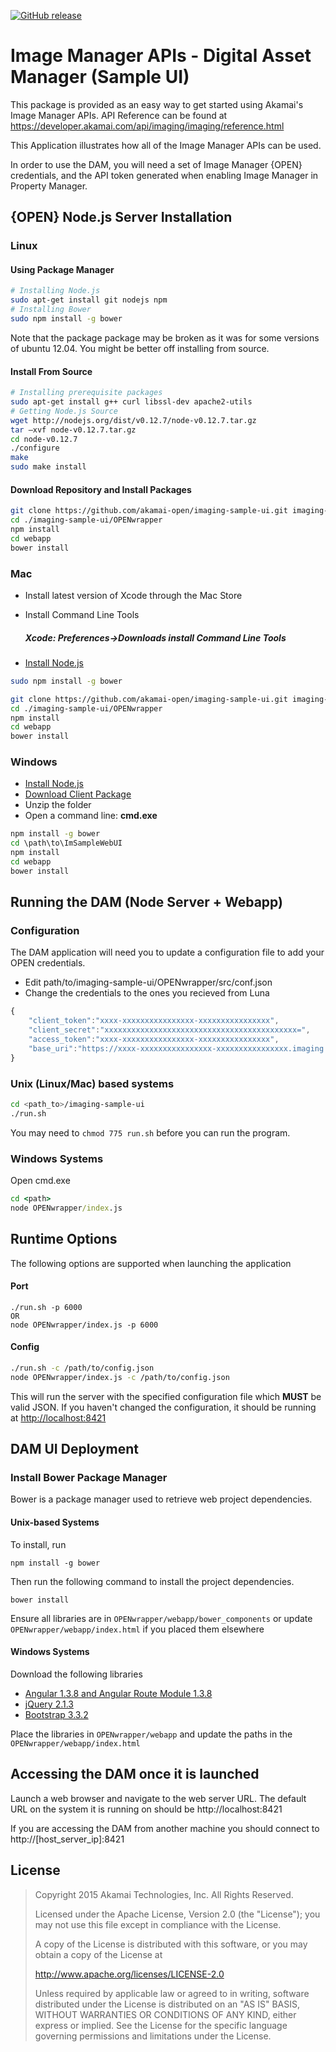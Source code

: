 [![GitHub release](https://img.shields.io/github/release/qubyte/rubidium.svg)]()

# Image Manager APIs - Digital Asset Manager (Sample UI)

This package is provided as an easy way to get started using Akamai's Image Manager APIs.  API Reference can be found at https://developer.akamai.com/api/imaging/imaging/reference.html

This Application illustrates how all of the Image Manager APIs can be used.

In order to use the DAM, you will need a set of Image Manager {OPEN} credentials, and the API token generated when enabling Image Manager in Property Manager.


## {OPEN} Node.js Server Installation

### Linux

#### Using Package Manager
```sh
# Installing Node.js
sudo apt-get install git nodejs npm
# Installing Bower
sudo npm install -g bower
```

Note that the package package may be broken as it was for some versions of ubuntu 12.04. You might be better off installing from source.

#### Install From Source
```sh
# Installing prerequisite packages
sudo apt-get install g++ curl libssl-dev apache2-utils
# Getting Node.js Source
wget http://nodejs.org/dist/v0.12.7/node-v0.12.7.tar.gz
tar –xvf node-v0.12.7.tar.gz
cd node-v0.12.7
./configure
make
sudo make install
```

#### Download Repository and Install Packages
```sh
git clone https://github.com/akamai-open/imaging-sample-ui.git imaging-sample-ui
cd ./imaging-sample-ui/OPENwrapper
npm install
cd webapp
bower install
```

### Mac
+ Install latest version of Xcode through the Mac Store

+ Install Command Line Tools
	##### Xcode: Preferences->Downloads install Command Line Tools

+ [Install Node.js](https://www.nodejs.org/download)

```sh
sudo npm install -g bower
```


```sh
git clone https://github.com/akamai-open/imaging-sample-ui.git imaging-sample-ui
cd ./imaging-sample-ui/OPENwrapper
npm install
cd webapp
bower install
```

### Windows
+ [Install Node.js](https://www.nodejs.org/download)
+ [Download Client Package](https://github.com/akamai-open/imaging-sample-ui/archive/master.zip)
+ Unzip the folder
+ Open a command line: **cmd.exe**


```cmd
npm install -g bower
cd \path\to\ImSampleWebUI
npm install
cd webapp
bower install
```

## Running the DAM (Node Server + Webapp)

### Configuration

The DAM application will need you to update a configuration file to add your OPEN credentials. 

+ Edit path/to/imaging-sample-ui/OPENwrapper/src/conf.json
+ Change the credentials to the ones you recieved from Luna
``` js
{
	"client_token":"xxxx-xxxxxxxxxxxxxxxx-xxxxxxxxxxxxxxxx",
	"client_secret":"xxxxxxxxxxxxxxxxxxxxxxxxxxxxxxxxxxxxxxxxxxx=",
	"access_token":"xxxx-xxxxxxxxxxxxxxxx-xxxxxxxxxxxxxxxx",
	"base_uri":"https://xxxx-xxxxxxxxxxxxxxxx-xxxxxxxxxxxxxxxx.imaging.akamaiapis.net"
}
```

### Unix (Linux/Mac) based systems
```sh
cd <path_to>/imaging-sample-ui
./run.sh
```
You may need to ```chmod 775 run.sh``` before you can run the program.

### Windows Systems
Open cmd.exe
```cmd
cd <path>
node OPENwrapper/index.js
```

## Runtime Options
The following options are supported when launching the application

#### Port
```
./run.sh -p 6000
OR
node OPENwrapper/index.js -p 6000
```

#### Config
```sh
./run.sh -c /path/to/config.json
node OPENwrapper/index.js -c /path/to/config.json
```

This will run the server with the specified configuration file which **MUST** be valid JSON. If you haven't changed the configuration, it should be running at [http://localhost:8421](http://localhost:8421)

## DAM UI Deployment

### Install Bower Package Manager

Bower is a package manager used to retrieve web project dependencies.

#### Unix-based Systems
To install, run

```
npm install -g bower
```

Then run the following command to install the project dependencies.

```
bower install
```

Ensure all libraries are in ```OPENwrapper/webapp/bower_components```
 or update ```OPENwrapper/webapp/index.html``` if you placed them elsewhere

#### Windows Systems

Download the following libraries

+ [Angular 1.3.8 and Angular Route Module 1.3.8](https://docs.angularjs.org/misc/downloading)
+ [jQuery 2.1.3](http://jquery.com/download/)
+ [Bootstrap 3.3.2](http://getbootstrap.com/getting-started/)


Place the libraries in ```OPENwrapper/webapp``` and update the paths in the ```OPENwrapper/webapp/index.html```

## Accessing the DAM once it is launched

Launch a web browser and navigate to the web server URL. The default URL on the system it is running on should be http://localhost:8421

If you are accessing the DAM from another machine you should connect to http://[host_server_ip]:8421


## License

> Copyright 2015 Akamai Technologies, Inc. All Rights Reserved.
>
> Licensed under the Apache License, Version 2.0 (the "License");
> you may not use this file except in compliance with the License.
>
> A copy of the License is distributed with this software, or you
> may obtain a copy of the License at
>
>    http://www.apache.org/licenses/LICENSE-2.0
>
> Unless required by applicable law or agreed to in writing, software
> distributed under the License is distributed on an "AS IS" BASIS,
> WITHOUT WARRANTIES OR CONDITIONS OF ANY KIND, either express or implied.
> See the License for the specific language governing permissions and
> limitations under the License.
